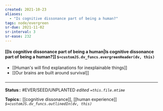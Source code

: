 ```yaml
---
created: 2021-10-23
aliases:
  - "Is cognitive dissonance part of being a human?"
tags: node/evergreen
sr-due: 2021-11-02
sr-interval: 3
sr-ease: 232
---
```

#### [[Is cognitive dissonance part of being a human|Is cognitive dissonance part of being a human?]] `$=customJS.dv_funcs.evergreenHeader(dv, this)`

- [[Human's will find explanations for inexplainable things]]
- [[Our brains are built around survival]]

### <hr class="footnote"/>

**Status**:: #EVER/SEED/UNPLANTED
*edited `=this.file.mtime`*

**Topics**:: [[cognitive dissonance]], [[human experience]]
*`$=customJS.dv_funcs.outlinedIn(dv, this)`*


